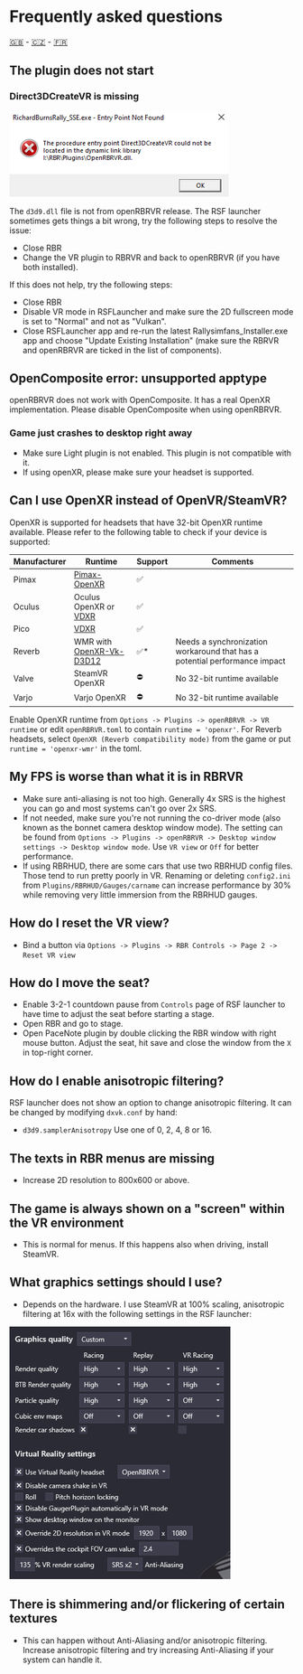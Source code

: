 # Frequently asked questions

[🇬🇧](FAQ.md) - [🇨🇿](FAQ_CZ.md) - [🇫🇷](FAQ_FR.md)

## The plugin does not start

### Direct3DCreateVR is missing

![Direct3DCreateVR missing](img/d3dcreatevr.png)

The `d3d9.dll` file is not from openRBRVR release. The RSF launcher sometimes
gets things a bit wrong, try the following steps to resolve the issue:

- Close RBR
- Change the VR plugin to RBRVR and back to openRBRVR (if you have both installed).

If this does not help, try the following steps:

- Close RBR
- Disable VR mode in RSFLauncher and make sure the 2D fullscreen mode is set to
  "Normal" and not as "Vulkan".
- Close RSFLauncher app and re-run the latest Rallysimfans\_Installer.exe app
  and choose "Update Existing Installation" (make sure the RBRVR and openRBRVR
  are ticked in the list of components).

## OpenComposite error: unsupported apptype

openRBRVR does not work with OpenComposite. It has a real OpenXR
implementation. Please disable OpenComposite when using openRBRVR.

### Game just crashes to desktop right away

- Make sure Light plugin is not enabled. This plugin is not compatible with it.
- If using openXR, please make sure your headset is supported.

## Can I use OpenXR instead of OpenVR/SteamVR?

OpenXR is supported for headsets that have 32-bit OpenXR runtime available.
Please refer to the following table to check if your device is supported:

| Manufacturer | Runtime                                                                    | Support     | Comments                                                                    |
| ------------ | -------------------------------------------------------------------------- | ----------- | --------------------------------------------------------------------------- |
| Pimax        | [Pimax-OpenXR](https://github.com/mbucchia/Pimax-OpenXR)                   | ✅          |                                                                             |
| Oculus       | Oculus OpenXR or [VDXR](https://github.com/mbucchia/VirtualDesktop-OpenXR) | ✅          |                                                                             |
| Pico         | [VDXR](https://github.com/mbucchia/VirtualDesktop-OpenXR)                  | ✅          |                                                                             |
| Reverb       | WMR with [OpenXR-Vk-D3D12](https://github.com/mbucchia/OpenXR-Vk-D3D12)    | ✅*         | Needs a synchronization workaround that has a potential performance impact  |
| Valve        | SteamVR OpenXR                                                             | ⛔          | No 32-bit runtime available                                                 |
| Varjo        | Varjo OpenXR                                                               | ⛔          | No 32-bit runtime available                                                 |

Enable OpenXR runtime from `Options -> Plugins -> openRBRVR -> VR runtime` or
edit `openRBRVR.toml` to contain `runtime = 'openxr'`. For Reverb headsets, select
`OpenXR (Reverb compatibility mode)` from the game or put `runtime =
'openxr-wmr'` in the toml.

## My FPS is worse than what it is in RBRVR

- Make sure anti-aliasing is not too high. Generally 4x SRS is the highest you
  can go and most systems can't go over 2x SRS.
- If not needed, make sure you're not running the co-driver mode (also known as
  the bonnet camera desktop window mode). The setting can be found from
  `Options -> Plugins -> openRBRVR -> Desktop window settings -> Desktop window
  mode`. Use `VR view` or `Off` for better performance.
- If using RBRHUD, there are some cars that use two RBRHUD config files. Those
  tend to run pretty poorly in VR. Renaming or deleting `config2.ini` from
  `Plugins/RBRHUD/Gauges/carname` can increase performance by 30% while
  removing very little immersion from the RBRHUD gauges.

## How do I reset the VR view?

- Bind a button via `Options -> Plugins -> RBR Controls -> Page 2 -> Reset VR view`

## How do I move the seat?

- Enable 3-2-1 countdown pause from `Controls` page of RSF launcher to have
  time to adjust the seat before starting a stage.
- Open RBR and go to stage.
- Open PaceNote plugin by double clicking the RBR window with right mouse
  button. Adjust the seat, hit save and close the window from the `X` in
  top-right corner.

## How do I enable anisotropic filtering?

RSF launcher does not show an option to change anisotropic filtering. It can be
changed by modifying `dxvk.conf` by hand:

- `d3d9.samplerAnisotropy` Use one of 0, 2, 4, 8 or 16.

## The texts in RBR menus are missing

- Increase 2D resolution to 800x600 or above.

## The game is always shown on a "screen" within the VR environment

- This is normal for menus. If this happens also when driving, install SteamVR.

## What graphics settings should I use?

- Depends on the hardware. I use SteamVR at 100% scaling, anisotropic filtering
  at 16x with the following settings in the RSF launcher:

![Example settings](img/example_settings.png)

## There is shimmering and/or flickering of certain textures

- This can happen without Anti-Aliasing and/or anisotropic filtering. Increase
  anisotropic filtering and try increasing Anti-Aliasing if your system can
  handle it.
